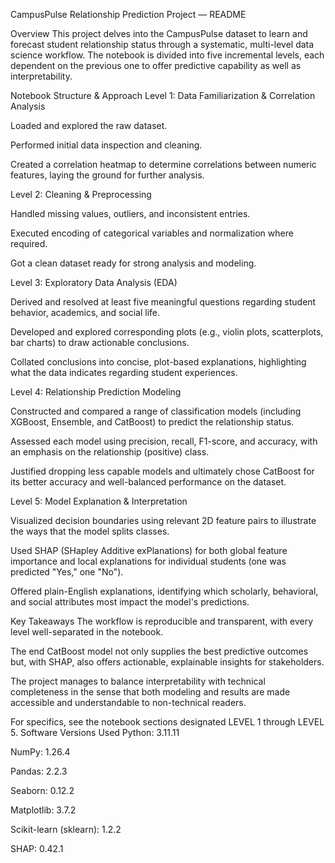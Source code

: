 CampusPulse Relationship Prediction Project — README

Overview
This project delves into the CampusPulse dataset to learn and forecast student relationship status through a systematic, multi-level data science workflow. The notebook is divided into five incremental levels, each dependent on the previous one to offer predictive capability as well as interpretability.

Notebook Structure & Approach
Level 1: Data Familiarization & Correlation Analysis

Loaded and explored the raw dataset.

Performed initial data inspection and cleaning.

Created a correlation heatmap to determine correlations between numeric features, laying the ground for further analysis.

Level 2: Cleaning & Preprocessing

Handled missing values, outliers, and inconsistent entries.

Executed encoding of categorical variables and normalization where required.

Got a clean dataset ready for strong analysis and modeling.

Level 3: Exploratory Data Analysis (EDA)

Derived and resolved at least five meaningful questions regarding student behavior, academics, and social life.

Developed and explored corresponding plots (e.g., violin plots, scatterplots, bar charts) to draw actionable conclusions.

Collated conclusions into concise, plot-based explanations, highlighting what the data indicates regarding student experiences.

Level 4: Relationship Prediction Modeling

Constructed and compared a range of classification models (including XGBoost, Ensemble, and CatBoost) to predict the relationship status.

Assessed each model using precision, recall, F1-score, and accuracy, with an emphasis on the relationship (positive) class.

Justified dropping less capable models and ultimately chose CatBoost for its better accuracy and well-balanced performance on the dataset.

Level 5: Model Explanation & Interpretation

Visualized decision boundaries using relevant 2D feature pairs to illustrate the ways that the model splits classes.

Used SHAP (SHapley Additive exPlanations) for both global feature importance and local explanations for individual students (one was predicted "Yes," one "No").

Offered plain-English explanations, identifying which scholarly, behavioral, and social attributes most impact the model's predictions.

Key Takeaways
The workflow is reproducible and transparent, with every level well-separated in the notebook.

The end CatBoost model not only supplies the best predictive outcomes but, with SHAP, also offers actionable, explainable insights for stakeholders.

The project manages to balance interpretability with technical completeness in the sense that both modeling and results are made accessible and understandable to non-technical readers.

For specifics, see the notebook sections designated LEVEL 1 through LEVEL 5.
Software Versions Used
Python: 3.11.11

NumPy: 1.26.4

Pandas: 2.2.3

Seaborn: 0.12.2

Matplotlib: 3.7.2

Scikit-learn (sklearn): 1.2.2

SHAP: 0.42.1
